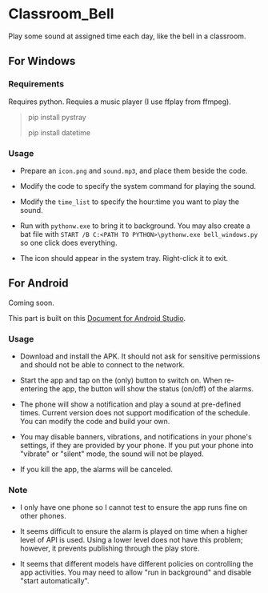 # Classroom_Bell

Play some sound at assigned time each day, like the bell in a classroom.

## For Windows

### Requirements

Requires python. Requies a music player (I use ffplay from ffmpeg).

> pip install pystray
> 
> pip install datetime

### Usage

- Prepare an `icon.png` and `sound.mp3`, and place them beside the code.
  
- Modify the code to specify the system command for playing the sound.
  
- Modify the `time_list` to specify the hour:time you want to play the sound.
  
- Run with `pythonw.exe` to bring it to background. You may also create a bat file with `START /B C:<PATH TO PYTHON>\pythonw.exe bell_windows.py` so one click does everything.
  
- The icon should appear in the system tray. Right-click it to exit.
  

## For Android

Coming soon.

This part is built on this [Document for Android Studio](https://developer.android.com/training/scheduling/alarms?hl=zh-cn).

### Usage

- Download and install the APK. It should not ask for sensitive permissions and should not be able to connect to the network.
  
- Start the app and tap on the (only) button to switch on. When re-entering the app, the button will show the status (on/off) of the alarms.
  
- The phone will show a notification and play a sound at pre-defined times. Current version does not support modification of the schedule. You can modify the code and build your own.
  
- You may disable banners, vibrations, and notifications in your phone's settings, if they are provided by your phone. If you put your phone into "vibrate" or "silent" mode, the sound will not be played.
  
- If you kill the app, the alarms will be canceled.
  

### Note

- I only have one phone so I cannot test to ensure the app runs fine on other phones.
  
- It seems difficult to ensure the alarm is played on time when a higher level of API is used. Using a lower level does not have this problem; however, it prevents publishing through the play store.
  
- It seems that different models have different policies on controlling the app activities. You may need to allow "run in background" and disable "start automatically".
